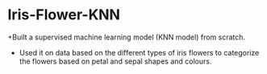 # Iris-Flower-KNN

+Built a supervised machine learning model (KNN model) from scratch.

+ Used it on data based on the different types of iris flowers to categorize the flowers based on petal and sepal shapes and colours.
